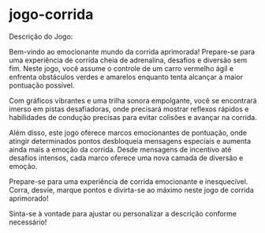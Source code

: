 # jogo-corrida

Descrição do Jogo:

Bem-vindo ao emocionante mundo da corrida aprimorada! Prepare-se para uma experiência de corrida cheia de adrenalina, desafios e diversão sem fim. Neste jogo, você assume o controle de um carro vermelho ágil e enfrenta obstáculos verdes e amarelos enquanto tenta alcançar a maior pontuação possível.

Com gráficos vibrantes e uma trilha sonora empolgante, você se encontrará imerso em pistas desafiadoras, onde precisará mostrar reflexos rápidos e habilidades de condução precisas para evitar colisões e avançar na corrida.

Além disso, este jogo oferece marcos emocionantes de pontuação, onde atingir determinados pontos desbloqueia mensagens especiais e aumenta ainda mais a emoção da corrida. Desde mensagens de incentivo até desafios intensos, cada marco oferece uma nova camada de diversão e emoção.

Prepare-se para uma experiência de corrida emocionante e inesquecível. Corra, desvie, marque pontos e divirta-se ao máximo neste jogo de corrida aprimorado!

Sinta-se à vontade para ajustar ou personalizar a descrição conforme necessário!
